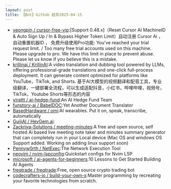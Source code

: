 ```yaml
---
layout: post
title: 【Bot】Github 趋势2025-04-15
---
```


* [yeongpin / cursor-free-vip](https://github.com/yeongpin/cursor-free-vip):[Support 0.48.x]（Reset Cursor AI MachineID & Auto Sign Up / In & Bypass Higher Token Limit）自动注册 Cursor Ai ，自动重置机器ID ， 免费升级使用Pro功能: You've reached your trial request limit. / Too many free trial accounts used on this machine. Please upgrade to pro. We have this limit in place to prevent abuse. Please let us know if you believe this is a mistake.
* [krillinai / KrillinAI](https://github.com/krillinai/KrillinAI):A video translation and dubbing tool powered by LLMs, offering professional-grade translations and one-click full-process deployment. It can generate content optimized for platforms like YouTube，TikTok, and Shorts. 基于AI大模型的视频翻译和配音工具，专业级翻译，一键部署全流程，可以生成适配抖音，小红书，哔哩哔哩，视频号，TikTok，Youtube Shorts等形态的内容
* [virattt / ai-hedge-fund](https://github.com/virattt/ai-hedge-fund):An AI Hedge Fund Team
* [funstory-ai / BabelDOC](https://github.com/funstory-ai/BabelDOC):Yet Another Document Translator
* [BasedHardware / omi](https://github.com/BasedHardware/omi):AI wearables. Put it on, speak, transcribe, automatically
* [GuijiAI / HeyGem.ai](https://github.com/GuijiAI/HeyGem.ai):
* [Zackriya-Solutions / meeting-minutes](https://github.com/Zackriya-Solutions/meeting-minutes):A free and open source, self hosted Ai based live meeting note taker and minutes summary generator that can completely run in your Local device (Mac OS and windows OS Support added. Working on adding linux support soon)
* [Pennyw0rth / NetExec](https://github.com/Pennyw0rth/NetExec):The Network Execution Tool
* [neovim / nvim-lspconfig](https://github.com/neovim/nvim-lspconfig):Quickstart configs for Nvim LSP
* [microsoft / ai-agents-for-beginners](https://github.com/microsoft/ai-agents-for-beginners):10 Lessons to Get Started Building AI Agents
* [freqtrade / freqtrade](https://github.com/freqtrade/freqtrade):Free, open source crypto trading bot
* [codecrafters-io / build-your-own-x](https://github.com/codecrafters-io/build-your-own-x):Master programming by recreating your favorite technologies from scratch.
